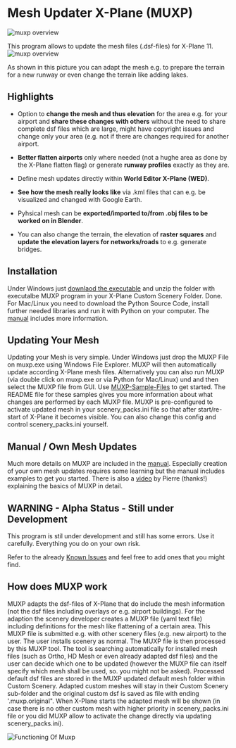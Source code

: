 # Mesh Updater X-Plane (MUXP)
![muxp overview](https://github.com/nofaceinbook/muxp/blob/master/doc/images/MUXP_LOGO_small.jpg)

This program allows to update the mesh files (.dsf-files) for X-Plane 11.
![muxp overview](https://github.com/nofaceinbook/muxp/blob/master/doc/images/MuxpBeforeAfterYYR.JPG)

As shown in this picture you can adapt the mesh e.g. to prepare the terrain for a new runway or even change the terrain like adding lakes.


## Highlights
* Option to **change the mesh and thus elevation** for the area e.g. for your airport and **share these changes with others** without the need to share complete dsf files which are large, might have copyright issues and change only your area (e.g. not if there are changes required for another airport.

* **Better flatten airports** only where needed (not a hughe area as done by the X-Plane flatten flag) or generate **runway profiles** exactly as they are.

* Define mesh updates directly within **World Editor X-Plane (WED)**.

* **See how the mesh really looks like** via .kml files that can e.g. be visualized and changed with Google Earth.

* Pyhsical mesh can be **exported/imported to/from .obj files to be worked on in Blender**.

* You can also change the terrain, the elevation of **raster squares** and **update the elevation layers for networks/roads** to e.g. generate bridges.


## Installation
Under Windows just [downlaod the executable](https://github.com/nofaceinbook/muxp/releases/latest/download/MUXP_Win64_EXE.zip) 
and unzip the folder with executalbe MUXP program in your X-Plane Custom Scenery Folder. Done.
For Mac/Linux you need to download the Python Source Code, install further needed libraries and run it with Python
on your computer. The [manual](https://github.com/nofaceinbook/muxp/releases/latest/download/MUXP-Manual.pdf) 
includes more information.


## Updating Your Mesh
Updating your Mesh is very simple. Under Windows just drop the MUXP File on muxp.exe using Windows File Explorer.
MUXP will then automatically update according X-Plane mesh files. 
Alternatively you can also run MUXP (via double click on muxp.exe or via Python for Mac/Linux) und  and then select the MUXP file from GUI. 
Use [MUXP-Sample-Files](https://github.com/nofaceinbook/muxp/releases/latest/download/Muxp-Sample-Files.zip) to get started.
The README file for these samples gives you more information about what changes are performed by each MUXP file.
MUXP is pre-configured to activate updated mesh in your scenery_packs.ini file so that after
start/re-start of X-Plane it becomes visible. You can also change this config and control scenery_packs.ini yourself.


## Manual / Own Mesh Updates
Much more details on MUXP are included in the [manual](https://github.com/nofaceinbook/muxp/releases/latest/download/MUXP-Manual.pdf).
Especially creation of your own mesh updates requires some learning but the manual includes examples to get you started.
There is also a [video](https://youtu.be/XXBA7OrakMo) by Pierre (thanks!) explaining the basics of MUXP in detail.


## WARNING - Alpha Status - Still under Development
This program is stil under development and still has some errors. Use it carefully. Everything you do  on your own risk.

Refer to the already [Known Issues](https://github.com/nofaceinbook/muxp/issues) and feel free to add ones that you might find.


## How does MUXP work
MUXP adapts the dsf-files of X-Plane that do include the mesh information (not the dsf files including overlays or e.g. 
airport buildings). For the adaption the scenery developer creates a MUXP file (yaml text file) including 
definitions for the mesh like flattening of a certain area. This MUXP file is submitted e.g. with other scenery files 
(e.g. new airport) to the user. The user installs scenery as normal. The MUXP file is then processed by this MUXP tool.
The tool is searching automatically for installed mesh files (such as Ortho, HD Mesh or even already adapted dsf files)
and the user can decide which one to be updated (however the MUXP file can itself specify which mesh shall be used, so. 
you might not be asked). 
Processed default dsf files are stored in the MUXP updated default mesh folder 
within Custom Scenery. Adapted custom meshes will stay in their Custom Scenery sub-folder and the original custom dsf
is saved as file with ending '.muxp.original". When X-Plane starts the adapted mesh will be shown (in case there is no 
other custom mesh with higher priority in scenery_packs.ini file or you did MUXP allow to activate the change
directly via updating scenery_packs.ini).

![Functioning Of Muxp](https://github.com/nofaceinbook/muxp/blob/master/doc/images/muxpFunciton.JPG)


